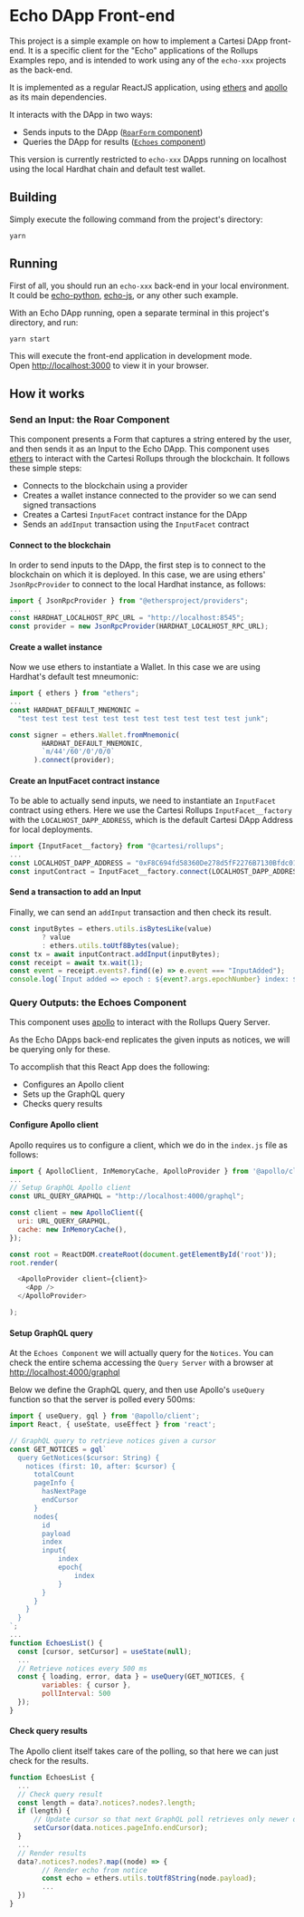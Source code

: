 # Echo DApp Front-end

This project is a simple example on how to implement a Cartesi DApp front-end.
It is a specific client for the "Echo" applications of the Rollups Examples repo, and is intended to work using any of the `echo-xxx` projects as the back-end.

It is implemented as a regular ReactJS application, using [ethers](https://docs.ethers.io/) and [apollo](https://www.apollographql.com/docs/react/) as its main dependencies.

It interacts with the DApp in two ways:

- Sends inputs to the DApp ([`RoarForm` component](#send-an-input-the-roar-component))
- Queries the DApp for results ([`Echoes` component](#query-outputs-the-echoes-component))

This version is currently restricted to `echo-xxx` DApps running on localhost using the local Hardhat chain and default test wallet.

## Building

Simply execute the following command from the project's directory:

```shell
yarn
```

## Running

First of all, you should run an `echo-xxx` back-end in your local environment. It could be [echo-python](../echo-python/), [echo-js](../echo-python/), or any other such example.

With an Echo DApp running, open a separate terminal in this project's directory, and run:

```shell
yarn start
```

This will execute the front-end application in development mode.\
Open [http://localhost:3000](http://localhost:3000) to view it in your browser.

## How it works

### Send an Input: the Roar Component

This component presents a Form that captures a string entered by the user, and then sends it as an Input to the Echo DApp.
This component uses [ethers](https://docs.ethers.io/) to interact with the Cartesi Rollups through the blockchain. It follows these simple steps:

- Connects to the blockchain using a provider
- Creates a wallet instance connected to the provider so we can send signed transactions
- Creates a Cartesi `InputFacet` contract instance for the DApp
- Sends an `addInput` transaction using the `InputFacet` contract

#### Connect to the blockchain

In order to send inputs to the DApp, the first step is to connect to the blockchain on which it is deployed.
In this case, we are using ethers' `JsonRpcProvider` to connect to the local Hardhat instance, as follows:

```js
import { JsonRpcProvider } from "@ethersproject/providers";
...
const HARDHAT_LOCALHOST_RPC_URL = "http://localhost:8545";
const provider = new JsonRpcProvider(HARDHAT_LOCALHOST_RPC_URL);
```

#### Create a wallet instance

Now we use ethers to instantiate a Wallet. In this case we are using Hardhat's default test mneumonic:

```js
import { ethers } from "ethers";
...
const HARDHAT_DEFAULT_MNEMONIC =
  "test test test test test test test test test test test junk";

const signer = ethers.Wallet.fromMnemonic(
        HARDHAT_DEFAULT_MNEMONIC,
        `m/44'/60'/0'/0/0`
      ).connect(provider);
```

#### Create an InputFacet contract instance

To be able to actually send inputs, we need to instantiate an `InputFacet` contract using ethers. Here we use the Cartesi Rollups `InputFacet__factory` with the `LOCALHOST_DAPP_ADDRESS`, which is the default Cartesi DApp Address for local deployments.

```js
import {InputFacet__factory} from "@cartesi/rollups";
...
const LOCALHOST_DAPP_ADDRESS = "0xF8C694fd58360De278d5fF2276B7130Bfdc0192A"
const inputContract = InputFacet__factory.connect(LOCALHOST_DAPP_ADDRESS, signer)
```

#### Send a transaction to add an Input

Finally, we can send an `addInput` transaction and then check its result.

```js
const inputBytes = ethers.utils.isBytesLike(value)
        ? value
        : ethers.utils.toUtf8Bytes(value);
const tx = await inputContract.addInput(inputBytes);
const receipt = await tx.wait(1);
const event = receipt.events?.find((e) => e.event === "InputAdded");
console.log(`Input added => epoch : ${event?.args.epochNumber} index: ${event?.args.inputIndex} `)
```

### Query Outputs: the Echoes Component

This component uses [apollo](https://www.apollographql.com/docs/react/) to interact with the Rollups Query Server.

As the Echo DApps back-end replicates the given inputs as notices, we will be querying only for these.

To accomplish that this React App does the following:

- Configures an Apollo client
- Sets up the GraphQL query
- Checks query results

#### Configure Apollo client

Apollo requires us to configure a client, which we do in the `index.js` file as follows:

```js
import { ApolloClient, InMemoryCache, ApolloProvider } from '@apollo/client';
...
// Setup GraphQL Apollo client 
const URL_QUERY_GRAPHQL = "http://localhost:4000/graphql";

const client = new ApolloClient({
  uri: URL_QUERY_GRAPHQL,
  cache: new InMemoryCache(),
});

const root = ReactDOM.createRoot(document.getElementById('root'));
root.render(

  <ApolloProvider client={client}>
    <App />
  </ApolloProvider>

);
```

#### Setup GraphQL query

At the `Echoes Component` we will actually query for the `Notices`. You can check the entire schema accessing the `Query Server` with a browser at [http://localhost:4000/graphql](http://localhost:4000/graphql)

Below we define the GraphQL query, and then use Apollo's `useQuery` function so that the server is polled every 500ms:

```js
import { useQuery, gql } from '@apollo/client';
import React, { useState, useEffect } from 'react';

// GraphQL query to retrieve notices given a cursor
const GET_NOTICES = gql`
  query GetNotices($cursor: String) {
    notices (first: 10, after: $cursor) {
      totalCount
      pageInfo {
        hasNextPage
        endCursor
      }
      nodes{
        id
        payload
        index
        input{
            index
            epoch{
                index
            }
        }
      }
    }
  }
`;
...
function EchoesList() {
  const [cursor, setCursor] = useState(null);
  ...
  // Retrieve notices every 500 ms
  const { loading, error, data } = useQuery(GET_NOTICES, {
        variables: { cursor },
        pollInterval: 500
  });
}
```

#### Check query results

The Apollo client itself takes care of the polling, so that here we can just check for the results.

```js
function EchoesList {
  ...
  // Check query result
  const length = data?.notices?.nodes?.length;
  if (length) {
      // Update cursor so that next GraphQL poll retrieves only newer data
      setCursor(data.notices.pageInfo.endCursor);
  }
  ...
  // Render results
  data?.notices?.nodes?.map((node) => {
        // Render echo from notice
        const echo = ethers.utils.toUtf8String(node.payload);
        ...
  })
}
```
